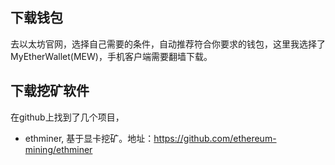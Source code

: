 ## 下载钱包
去以太坊官网，选择自己需要的条件，自动推荐符合你要求的钱包，这里我选择了MyEtherWallet(MEW)，手机客户端需要翻墙下载。

## 下载挖矿软件
在github上找到了几个项目，
- ethminer, 基于显卡挖矿。地址：https://github.com/ethereum-mining/ethminer
